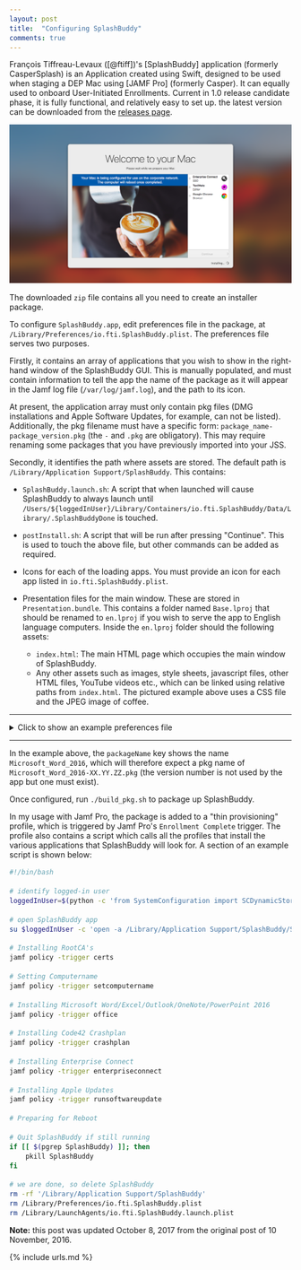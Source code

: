 ```yaml
---
layout: post
title:  "Configuring SplashBuddy"
comments: true
---
```


François Tiffreau-Levaux ([@ftiff])'s [SplashBuddy] application (formerly CasperSplash) is an Application created using Swift, designed to be used when staging a DEP Mac using [JAMF Pro] (formerly Casper). It can equally used to onboard User-Initiated Enrollments. Current in 1.0 release candidate phase, it is fully functional, and relatively easy to set up. the latest version can be downloaded from the [releases page](https://github.com/ftiff/SplashBuddy/releases).

![img-1]

The downloaded `zip` file contains all you need to create an installer package.

To configure `SplashBuddy.app`, edit preferences file in the package, at `/Library/Preferences/io.fti.SplashBuddy.plist`. The preferences file serves two purposes.  

Firstly, it contains an array of applications that you wish to show in the right-hand window of the SplashBuddy GUI.  This is manually populated, and must contain information to tell the app the name of the package as it will appear in the Jamf log file (`/var/log/jamf.log`), and the path to its icon.  

At present, the application array must only contain pkg files (DMG installations and Apple Software Updates, for example, can not be listed).  Additionally, the pkg filename must have a specific form: `package_name-package_version.pkg` (the `-` and `.pkg` are obligatory). This may require renaming some packages that you have previously imported into your JSS.

Secondly, it identifies the path where assets are stored. The default path is `/Library/Application Support/SplashBuddy`. This contains:

* `SplashBuddy.launch.sh`: A script that when launched will cause SplashBuddy to always launch until `/Users/${loggedInUser}/Library/Containers/io.fti.SplashBuddy/Data/Library/.SplashBuddyDone` is touched.

* `postInstall.sh`: A script that will be run after pressing "Continue". This is used to touch the above file, but other commands can be added as required.

* Icons for each of the loading apps. You must provide an icon for each app listed in `io.fti.SplashBuddy.plist`.

* Presentation files for the main window. These are stored in `Presentation.bundle`. This contains a folder named `Base.lproj` that should be renamed to `en.lproj` if you wish to serve the app to English language computers. Inside the `en.lproj` folder should the following assets:

    - `index.html`: The main HTML page which occupies the main window of SplashBuddy.
    - Any other assets such as images, style sheets, javascript files, other HTML files, YouTube videos etc., which can be linked using relative paths from `index.html`. The pictured example above uses a CSS file and the JPEG image of coffee.

---

<details>
<summary>  
Click to show an example preferences file</summary>

    ```xml
    <?xml version="1.0" encoding="UTF-8"?>
    <!DOCTYPE plist PUBLIC "-//Apple//DTD PLIST 1.0//EN" "http://www.apple.com/DTDs/PropertyList-1.0.dtd">
    <plist version="1.0">
    <dict>
        <key>assetPath</key>
        <string>/Library/Application Support/SplashBuddy</string>
        <key>applicationsArray</key>
        <array>
            <dict>
                <key>canContinue</key>
                <false/>
                <key>displayName</key>
                <string>Microsoft Word 2016</string>
                <key>description</key>
                <string>Office application</string>
                <key>iconRelativePath</key>
                <string>icons/Microsoft Word.png</string>
                <key>packageName</key>
                <string>Microsoft_Word_2016</string>
            </dict>
            <dict>
                <key>canContinue</key>
                <true/>
                <key>displayName</key>
                <string>Microsoft Excel 2016</string>
                <key>description</key>
                <string>Office application</string>
                <key>iconRelativePath</key>
                <string>icons/Microsoft Excel.png</string>
                <key>packageName</key>
                <string>Microsoft_Excel_2016</string>
            </dict>
        </array>
    </dict>
    </plist>
    ```

</details>

---

In the example above, the `packageName` key shows the name `Microsoft_Word_2016`, which will therefore expect a pkg name of `Microsoft_Word_2016-XX.YY.ZZ.pkg` (the version number is not used by the app but one must exist).

Once configured, run `./build_pkg.sh` to package up SplashBuddy.

In my usage with Jamf Pro, the package is added to a "thin provisioning" profile, which is triggered by Jamf Pro's `Enrollment Complete` trigger. The profile also contains a script which calls all the profiles that install the various applications that SplashBuddy will look for. A section of an example script is shown below:

~~~ bash
#!/bin/bash

# identify logged-in user
loggedInUser=$(python -c 'from SystemConfiguration import SCDynamicStoreCopyConsoleUser; import sys; username = (SCDynamicStoreCopyConsoleUser(None, None, None) or [None])[0]; username = [username,""][username in [u"loginwindow", None, u""]]; sys.stdout.write(username + "\n");')

# open SplashBuddy app
su $loggedInUser -c 'open -a /Library/Application Support/SplashBuddy/SplashBuddy.app'

# Installing RootCA's
jamf policy -trigger certs

# Setting Computername
jamf policy -trigger setcomputername

# Installing Microsoft Word/Excel/Outlook/OneNote/PowerPoint 2016
jamf policy -trigger office

# Installing Code42 Crashplan
jamf policy -trigger crashplan

# Installing Enterprise Connect
jamf policy -trigger enterpriseconnect

# Installing Apple Updates
jamf policy -trigger runsoftwareupdate

# Preparing for Reboot

# Quit SplashBuddy if still running
if [[ $(pgrep SplashBuddy) ]]; then
	pkill SplashBuddy
fi

# we are done, so delete SplashBuddy
rm -rf '/Library/Application Support/SplashBuddy'
rm /Library/Preferences/io.fti.SplashBuddy.plist
rm /Library/LaunchAgents/io.fti.SplashBuddy.launch.plist
~~~

**Note:** this post was updated October 8, 2017 from the original post of 10 November, 2016.

[img-1]: /assets/images/SplashBuddy-1.png


{% include urls.md %}
